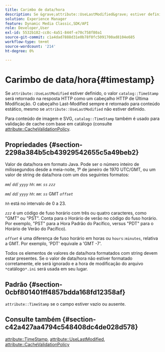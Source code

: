 ```yaml
---
title: Carimbo de data/hora
description: Se &grave;attribute::UseLastModified&grave; estiver definido, o valor &grave;catalog::TimeStamp&grave; será retornado na resposta HTTP como um cabeçalho HTTP de última modificação.
solution: Experience Manager
feature: Dynamic Media Classic,SDK/API
role: Developer,User
exl-id: 5532b182-cc8c-4a51-844f-e70c758f80a1
source-git-commit: c1a4dad7888d31e0b78f0fc5091700ad8104e685
workflow-type: tm+mt
source-wordcount: '214'
ht-degree: 0%

---
```


# Carimbo de data/hora{#timestamp}

Se `attribute::UseLastModified` estiver definido, o valor `catalog::TimeStamp` será retornado na resposta HTTP como um cabeçalho HTTP de Última Modificação. O cabeçalho Last-Modified sempre é retornado para conteúdo estático, mesmo se `attribute::UseLastModified` não estiver definido.

Para conteúdo de imagem e SVG, `catalog::TimeStamp` também é usado para validação de cache com base em catálogo (consulte [attribute::CacheValidationPolicy](/help/aem-is-ir-api/is-api/image-catalog/image-serving-api-ref/c-image-catalog-reference/c-attributes-reference/r-cachevalidationpolicy.md).

## Propriedades {#section-2298a384b5cb43929542655c5a49beb2}

Valor de data/hora em formato Java. Pode ser o número inteiro de milissegundos desde a meia-noite, 1º de janeiro de 1970 UTC/GMT, ou um valor de string de data/hora com um dos seguintes formatos:

*`mm`*/ *`dd`*/ *`yyyy`* *`hh`*: *`mm`*: *`ss`* *`zzz`*

*`mm`*/ *`dd`*/ *`yyyy`* *`hh`*: *`mm`*: *`ss`* GMT *`offset`*

*`hh`* está no intervalo de 0 a 23.

*`zzz`* é um código de fuso horário com três ou quatro caracteres, como &quot;GMT&quot; ou &quot;PST&quot;. Conta para o Horário de verão no código do fuso horário. Por exemplo, &quot;PST&quot; para a Hora Padrão do Pacífico, versus &quot;PDT&quot; para o Horário de Verão do Pacífico).

*`offset`* é uma diferença de fuso horário em horas ou `hours:minutes`, relativa a GMT. Por exemplo, &#39;PDT&#39; equivale a &#39;GMT -7&#39;.

Todos os elementos de valores de data/hora formatados com string devem estar presentes. Se o valor de data/hora não estiver formatado corretamente, ele será ignorado e a hora de modificação do arquivo `*`catálogo`*.ini` será usada em seu lugar.

## Padrão {#section-0cbf801401ff4857bdda168fd12358af}

`attribute::TimeStamp` se o campo estiver vazio ou ausente.

## Consulte também {#section-c42a427aa4794c548408dc4de028d578}

[attribute::TimeStamp](../../../../../../is-api/image-catalog/image-serving-api-ref/c-image-catalog-reference/c-attributes-reference/r-timestamp.md#reference-4213c599a64942ee8cb9d80696b08296), [attribute::UseLastModified](../../../../../../is-api/image-catalog/image-serving-api-ref/c-image-catalog-reference/c-attributes-reference/r-uselastmodified.md#reference-73ecc421e6864a38aec5a4775f06b8e8), [attribute::CacheValidationPolicy](../../../../../../is-api/image-catalog/image-serving-api-ref/c-image-catalog-reference/c-attributes-reference/r-cachevalidationpolicy.md#reference-e55e52fd749041718a9af69fa2027b57)
